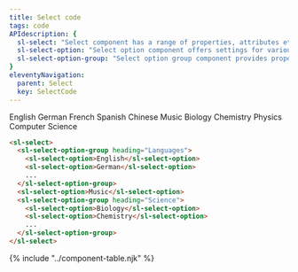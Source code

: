 ```yaml
---
title: Select code
tags: code
APIdescription: {
  sl-select: "Select component has a range of properties, attributes etc. to define the experience in different use cases, and it can be used as the replacement of the HTML native select element.",
  sl-select-option: "Select option component offers settings for various scenarios, and it is a part of the select component representing each selectable element.",
  sl-select-option-group: "Select option group component provides properties to define the experience in different use cases, and it is a kind of wrapper for multiple select options, can be used optionally to improve readability."
}
eleventyNavigation:
  parent: Select
  key: SelectCode
---
```

<section>

<div class="ds-example">
  <div class="ds-example__examples-wrapper">
  <sl-select style="inline-size: 30rem;" aria-label="List of available subjects">
    <sl-select-option-group heading="Languages">
      <sl-select-option>English</sl-select-option>
      <sl-select-option>German</sl-select-option>
      <sl-select-option>French</sl-select-option>
      <sl-select-option>Spanish</sl-select-option>
      <sl-select-option>Chinese</sl-select-option>
    </sl-select-option-group>
    <sl-select-option>Music</sl-select-option>
    <sl-select-option-group heading="Science">
      <sl-select-option>Biology</sl-select-option>
      <sl-select-option>Chemistry</sl-select-option>
      <sl-select-option>Physics</sl-select-option>
      <sl-select-option>Computer Science</sl-select-option>
    </sl-select-option-group>
  </sl-select>
  </div>
</div>

<div class="ds-code">

  ```html
  <sl-select>
    <sl-select-option-group heading="Languages">
      <sl-select-option>English</sl-select-option>
      <sl-select-option>German</sl-select-option>
      ...
    </sl-select-option-group>
    <sl-select-option>Music</sl-select-option>
    <sl-select-option-group heading="Science">
      <sl-select-option>Biology</sl-select-option>
      <sl-select-option>Chemistry</sl-select-option>
      ...
    </sl-select-option-group>
  </sl-select>
  ```

</div>

</section>

<ds-install-info package="select"></ds-install-info>

{% include "../component-table.njk" %}
